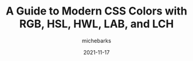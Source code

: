 ---
author: michebarks
date: 2021-11-17
draft: true
publisher: smashingmag
tags:
  - css
  - colors
target_url: https://www.smashingmagazine.com/2021/11/guide-modern-css-colors/
title: "A Guide to Modern CSS Colors with RGB, HSL, HWL, LAB, and LCH"
---